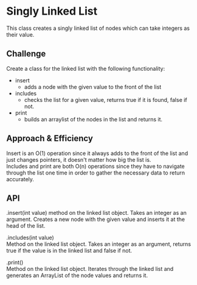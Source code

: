 # Singly Linked List
This class creates a singly linked list of nodes which can take integers as their value.

## Challenge
Create a class for the linked list with the following functionality: 

- insert  
    - adds a node with the given value to the front of the list
- includes  
    - checks the list for a given value, returns true if it is found, false if not.
- print  
    - builds an arraylist of the nodes in the list and returns it.

## Approach & Efficiency
Insert is an O(1) operation since it always adds to the front of the list and just changes pointers, it doesn't matter how big the list is.  
Includes and print are both O(n) operations since they have to navigate through the list one time in order to gather the necessary data to return accurately.  


## API
.insert(int value) 
method on the linked list object.  Takes an integer as an argument.  Creates a new node with the given value and inserts it at the head of the list.

.includes(int value)  
Method on the linked list object.  Takes an integer as an argument, returns true if the value is in the linked list and false if not.

.print()  
Method on the linked list object. Iterates through the linked list and generates an ArrayList of the node values and returns it.

